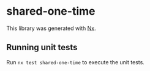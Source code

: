 # shared-one-time

This library was generated with [Nx](https://nx.dev).

## Running unit tests

Run `nx test shared-one-time` to execute the unit tests.
